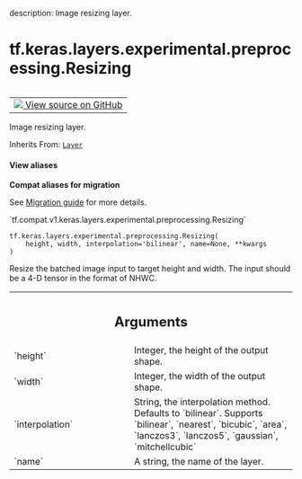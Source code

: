 description: Image resizing layer.

<div itemscope itemtype="http://developers.google.com/ReferenceObject">
<meta itemprop="name" content="tf.keras.layers.experimental.preprocessing.Resizing" />
<meta itemprop="path" content="Stable" />
<meta itemprop="property" content="__init__"/>
<meta itemprop="property" content="__new__"/>
</div>

# tf.keras.layers.experimental.preprocessing.Resizing

<!-- Insert buttons and diff -->

<table class="tfo-notebook-buttons tfo-api nocontent" align="left">
<td>
  <a target="_blank" href="https://github.com/tensorflow/tensorflow/blob/r2.2/tensorflow/python/keras/layers/preprocessing/image_preprocessing.py#L57-L110">
    <img src="https://www.tensorflow.org/images/GitHub-Mark-32px.png" />
    View source on GitHub
  </a>
</td>
</table>



Image resizing layer.

Inherits From: [`Layer`](../../../../../tf/keras/layers/Layer.md)

<section class="expandable">
  <h4 class="showalways">View aliases</h4>
  <p>
<b>Compat aliases for migration</b>
<p>See
<a href="https://www.tensorflow.org/guide/migrate">Migration guide</a> for
more details.</p>
<p>`tf.compat.v1.keras.layers.experimental.preprocessing.Resizing`</p>
</p>
</section>

<pre class="devsite-click-to-copy prettyprint lang-py tfo-signature-link">
<code>tf.keras.layers.experimental.preprocessing.Resizing(
    height, width, interpolation='bilinear', name=None, **kwargs
)
</code></pre>



<!-- Placeholder for "Used in" -->

Resize the batched image input to target height and width. The input should
be a 4-D tensor in the format of NHWC.

<!-- Tabular view -->
 <table class="responsive fixed orange">
<colgroup><col width="214px"><col></colgroup>
<tr><th colspan="2"><h2 class="add-link">Arguments</h2></th></tr>

<tr>
<td>
`height`
</td>
<td>
Integer, the height of the output shape.
</td>
</tr><tr>
<td>
`width`
</td>
<td>
Integer, the width of the output shape.
</td>
</tr><tr>
<td>
`interpolation`
</td>
<td>
String, the interpolation method. Defaults to `bilinear`.
Supports `bilinear`, `nearest`, `bicubic`, `area`, `lanczos3`, `lanczos5`,
`gaussian`, `mitchellcubic`
</td>
</tr><tr>
<td>
`name`
</td>
<td>
A string, the name of the layer.
</td>
</tr>
</table>



